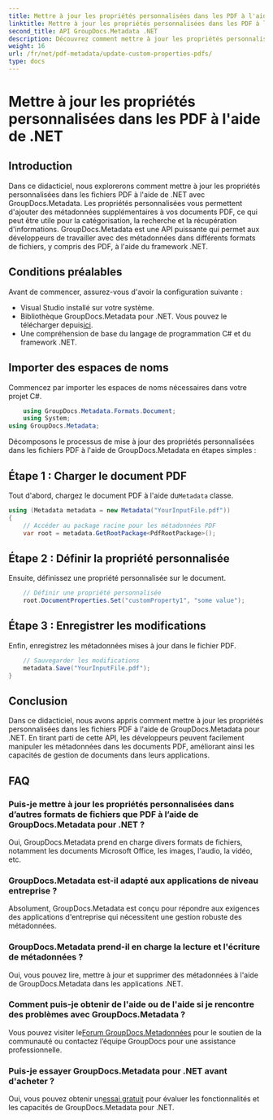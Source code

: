 ```yaml
---
title: Mettre à jour les propriétés personnalisées dans les PDF à l'aide de .NET
linktitle: Mettre à jour les propriétés personnalisées dans les PDF à l'aide de .NET
second_title: API GroupDocs.Metadata .NET
description: Découvrez comment mettre à jour les propriétés personnalisées dans les fichiers PDF à l'aide de .NET avec GroupDocs.Metadata. Étapes simples pour manipuler efficacement les métadonnées PDF.
weight: 16
url: /fr/net/pdf-metadata/update-custom-properties-pdfs/
type: docs
---
```

# Mettre à jour les propriétés personnalisées dans les PDF à l'aide de .NET

## Introduction
Dans ce didacticiel, nous explorerons comment mettre à jour les propriétés personnalisées dans les fichiers PDF à l'aide de .NET avec GroupDocs.Metadata. Les propriétés personnalisées vous permettent d'ajouter des métadonnées supplémentaires à vos documents PDF, ce qui peut être utile pour la catégorisation, la recherche et la récupération d'informations. GroupDocs.Metadata est une API puissante qui permet aux développeurs de travailler avec des métadonnées dans différents formats de fichiers, y compris des PDF, à l'aide du framework .NET.
## Conditions préalables
Avant de commencer, assurez-vous d'avoir la configuration suivante :
- Visual Studio installé sur votre système.
-  Bibliothèque GroupDocs.Metadata pour .NET. Vous pouvez le télécharger depuis[ici](https://releases.groupdocs.com/metadata/net/).
- Une compréhension de base du langage de programmation C# et du framework .NET.

## Importer des espaces de noms
Commencez par importer les espaces de noms nécessaires dans votre projet C#.
```csharp
    using GroupDocs.Metadata.Formats.Document;
    using System;
using GroupDocs.Metadata;
```

Décomposons le processus de mise à jour des propriétés personnalisées dans les fichiers PDF à l'aide de GroupDocs.Metadata en étapes simples :
## Étape 1 : Charger le document PDF
 Tout d'abord, chargez le document PDF à l'aide du`Metadata` classe.
```csharp
using (Metadata metadata = new Metadata("YourInputFile.pdf"))
{
    // Accéder au package racine pour les métadonnées PDF
    var root = metadata.GetRootPackage<PdfRootPackage>();
```
## Étape 2 : Définir la propriété personnalisée
Ensuite, définissez une propriété personnalisée sur le document.
```csharp
    // Définir une propriété personnalisée
    root.DocumentProperties.Set("customProperty1", "some value");
```
## Étape 3 : Enregistrer les modifications
Enfin, enregistrez les métadonnées mises à jour dans le fichier PDF.
```csharp
    // Sauvegarder les modifications
    metadata.Save("YourInputFile.pdf");
}
```

## Conclusion
Dans ce didacticiel, nous avons appris comment mettre à jour les propriétés personnalisées dans les fichiers PDF à l'aide de GroupDocs.Metadata pour .NET. En tirant parti de cette API, les développeurs peuvent facilement manipuler les métadonnées dans les documents PDF, améliorant ainsi les capacités de gestion de documents dans leurs applications.

## FAQ
### Puis-je mettre à jour les propriétés personnalisées dans d’autres formats de fichiers que PDF à l’aide de GroupDocs.Metadata pour .NET ?
Oui, GroupDocs.Metadata prend en charge divers formats de fichiers, notamment les documents Microsoft Office, les images, l'audio, la vidéo, etc.
### GroupDocs.Metadata est-il adapté aux applications de niveau entreprise ?
Absolument, GroupDocs.Metadata est conçu pour répondre aux exigences des applications d'entreprise qui nécessitent une gestion robuste des métadonnées.
### GroupDocs.Metadata prend-il en charge la lecture et l'écriture de métadonnées ?
Oui, vous pouvez lire, mettre à jour et supprimer des métadonnées à l'aide de GroupDocs.Metadata dans les applications .NET.
### Comment puis-je obtenir de l'aide ou de l'aide si je rencontre des problèmes avec GroupDocs.Metadata ?
 Vous pouvez visiter le[Forum GroupDocs.Metadonnées](https://forum.groupdocs.com/c/metadata/14) pour le soutien de la communauté ou contactez l’équipe GroupDocs pour une assistance professionnelle.
### Puis-je essayer GroupDocs.Metadata pour .NET avant d'acheter ?
 Oui, vous pouvez obtenir un[essai gratuit](https://releases.groupdocs.com/) pour évaluer les fonctionnalités et les capacités de GroupDocs.Metadata pour .NET.